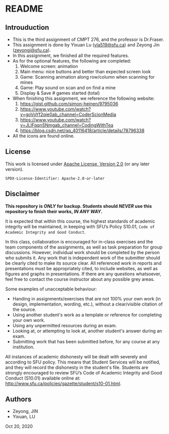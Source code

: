 # README

## Introuduction 
- This is the third assignment of CMPT 276, and the professor is Dr.Fraser.
- This assignment is done by Yixuan Lu (yla519@sfu.ca) and Zeyong Jin (zeyongj@sfu.ca).
- In this assignment, we finished all the required features.
- As for the optional features, the following are completed:
  1. Welcome screen: animation
  2. Main menu: nice buttons and better than expected screen look
  3. Game: Scanning animation along row/column when scanning for mines
  4. Game: Play sound on scan and on find a mine
  5. Display & Save # games started (total)
- When finishing this assignment, we reference the following website:
  1. https://gist.github.com/simon-heinen/9795036
  2. https://www.youtube.com/watch?v=goVoYf2qie0ab_channel=CoderScionMedia
  3. https://www.youtube.com/watch?v=JLIFqqnSNmgab_channel=CodingWithTea
  4. https://blog.csdn.net/qq_40116418/article/details/78796338
- All the icons are found online.

## License

This work is licensed under [Apache License, Version 2.0](https://www.apache.org/licenses/LICENSE-2.0) (or any later version). 

`SPDX-License-Identifier: Apache-2.0-or-later`

## Disclaimer

**This repository is *ONLY* for backup. Students should *NEVER* use this repository to finish their works, *IN ANY WAY*.**

It is expected that within this course, the highest standards of academic integrity will be maintained, in
keeping with SFU’s Policy S10.01, `Code of Academic Integrity and Good Conduct`.

In this class, collaboration is encouraged for in-class exercises and the team components of the assignments, as well
as task preparation for group discussions. However, individual work should be completed by the person
who submits it. Any work that is independent work of the submitter should be clearly cited to make its
source clear. All referenced work in reports and presentations must be appropriately cited, to include
websites, as well as figures and graphs in presentations. If there are any questions whatsoever, feel free
to contact the course instructor about any possible grey areas.

Some examples of unacceptable behaviour:
- Handing in assignments/exercises that are not 100% your own work (in design, implementation,
wording, etc.), without a clear/visible citation of the source.
- Using another student's work as a template or reference for completing your own work.
- Using any unpermitted resources during an exam.
- Looking at, or attempting to look at, another student's answer during an exam.
- Submitting work that has been submitted before, for any course at any institution.

All instances of academic dishonesty will be dealt with severely and according to SFU policy. This means
that Student Services will be notified, and they will record the dishonesty in the student's file. Students
are strongly encouraged to review SFU’s Code of Academic Integrity and Good Conduct (S10.01) available
online at: http://www.sfu.ca/policies/gazette/student/s10-01.html.

## Authors

- Zeyong, JIN
- Yixuan, LU

Oct 20, 2020
